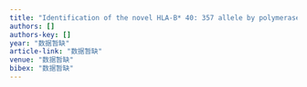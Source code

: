 ```yaml
---
title: "Identification of the novel HLA-B* 40: 357 allele by polymerase chain reaction sequence-based typing."
authors: []
authors-key: []
year: "数据暂缺"
article-link: "数据暂缺"
venue: "数据暂缺"
bibex: "数据暂缺"
---
```

